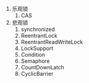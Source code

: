 1. 乐观锁
	1. CAS
2. 悲观锁
	1. synchronized
	2. ReentrantLock
	3. ReentrantReadWriteLock
	4. LockSupport
	5. Condition
	6. Semaphore
	7. CountDownLatch
	8. CyclicBarrier